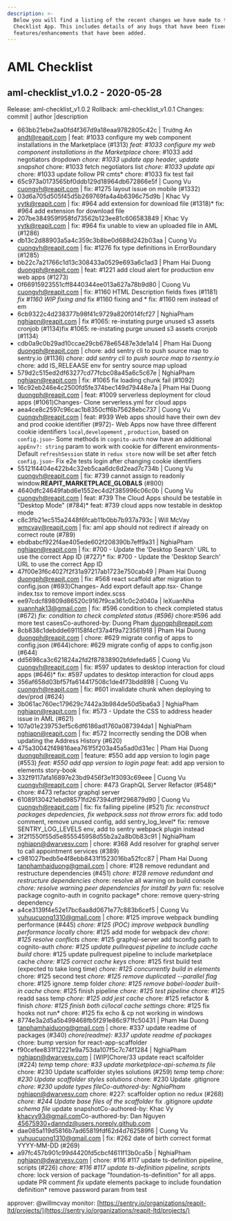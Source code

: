 ```yaml
---
description: >-
  Below you will find a listing of the recent changes we have made to the AML
  Checklist App. This includes details of any bugs that have been fixed or
  features/enhancements that have been added.
---
```


# AML Checklist

## aml-checklist\_v1.0.2 - 2020-05-28

Release: aml-checklist\_v1.0.2 Rollback: aml-checklist\_v1.0.1 Changes: commit \| author \|description

* 663bb21ebe2aa0fd4f367d9a18eaa9782805c42c \| Trường An [andt@reapit.com](mailto:andt@reapit.com) \| feat: \#1033 configure my web component installations in the Marketplace \(\#1313\) _feat: \#1033 configure my web component installations in the Marketplace_ chore: \#1033 add negotiators dropdown _chore: \#1033 update app header, update snapshot_ chore: \#1033 fetch negotiators list _chore: \#1033 update api_ chore: \#1033 update follow PR cmts\* chore: \#1033 fix test fail
* 65c973a0173565bf0ddb129d18964db672866e5f \| Cuong Vu [cuongvh@reapit.com](mailto:cuongvh@reapit.com) \| fix: \#1275 layout issue on mobile \(\#1332\)
* 03d6a705d505f45d5b269769fa4a4b6396c75d9b \| Khac Vy [vytk@reapit.com](mailto:vytk@reapit.com) \| fix: \#964 add extension for download file \(\#1318\)\* fix: \#964 add extension for download file
* 207be384959f958fd73562b123ee81c606583849 \| Khac Vy [vytk@reapit.com](mailto:vytk@reapit.com) \| fix: \#964 fix unable to view an uploaded file in AML \(\#1286\)
* db13c2d88903a5a4c359c3b8be0d688d242b03aa \| Cuong Vu [cuongvh@reapit.com](mailto:cuongvh@reapit.com) \| fix: \#1276 fix type definitions in ErrorBoundary \(\#1285\)
* bb22c7a21766c1d13c308433a0529e693a6c1ad3 \| Pham Hai Duong [duongph@reapit.com](mailto:duongph@reapit.com) \| feat: \#1221 add cloud alert for production env web apps \(\#1273\)
* 0f66915923551cff8440344ee013a627a78b9d80 \| Cuong Vu [cuongvh@reapit.com](mailto:cuongvh@reapit.com) \| fix: \#1160 HTML Description fields fixes \(\#1181\) _fix \#1160 WIP fixing  and_  fix \#1160 fixing  and \* fix: \#1160 rem instead of em
* 6cb9322c4d238377b98f41c9729a820f014fcf27 \| NghiaPham [nghiapn@reapit.com](mailto:nghiapn@reapit.com) \| fix \#1065: re-instating purge unused s3 assets cronjob \(\#1134\)fix \#1065: re-instating purge unused s3 assets cronjob \(\#1134\)
* cdb0a9c0b29ad10ccae29cb678e65487e3de1a14 \| Pham Hai Duong [duongph@reapit.com](mailto:duongph@reapit.com) \| chore: add sentry cli to push source map to sentry.io \(\#1136\) _chore: add sentry cli to push source map to rsentry.io_ chore: add IS\_RELEAASE env for sentry source map upload
* 579d2c515ed2df63277cd77fcbc08a45a6c5c67e \| NghiaPham [nghiapn@reapit.com](mailto:nghiapn@reapit.com) \| fix: \#1065 fix loading chunk fail \(\#1092\)
* 16c92eb246e4c2500fd5fe374bec149d79448e7a \| Pham Hai Duong [duongph@reapit.com](mailto:duongph@reapit.com) \| feat: \#1009 serverless deployment for cloud apps \(\#1061\)Changes- Clone serverless.yml for cloud apps
* aea4ce8c2597c96cac1b8350cff6b75628ebc737 \| Cuong Vu [cuongvh@reapit.com](mailto:cuongvh@reapit.com) \| feat: \#939 Web apps should have their own dev and prod cookie identifier \(\#972\)- Web Apps now have three different cookie identifiers `local`,`developement` , `production`, based on `config.json`- Some methods in `cognito-auth` now have an additional `appEnv?: string` param to work with cookie for different environments- Default `refreshSession` state in `redux store` now will be set after fetch `config.json`- Fix e2e tests login after changing cookie identifiers
* 55121f4404e422b4c32eb5caa6dc6d2ead7c734b \| Cuong Vu [cuongvh@reapit.com](mailto:cuongvh@reapit.com) \| fix: \#739 cannot assign to readonly window.**REAPIT\_MARKETPLACE\_GLOBALS** \(\#800\)
* 4640dfc24649fabd6e1552ec4d2f385996c06c0b \| Cuong Vu [cuongvh@reapit.com](mailto:cuongvh@reapit.com) \| feat: \#739 The Cloud Apps should be testable in "Desktop Mode" \(\#784\)\* feat: \#739 cloud apps now testable in desktop mode
* c8c3fb21ec515a2448f6fcab11b0bb7b937a793c \| Will McVay [wmcvay@reapit.com](mailto:wmcvay@reapit.com) \| fix: aml app should not redirect if already on correct route \(\#789\)
* ebdbabcf922f4ae405ede602f208390b7eff9a31 \| NghiaPham [nghiapn@reapit.com](mailto:nghiapn@reapit.com) \| fix: \#700 - Update the 'Desktop Search' URL to use the correct App ID \(\#727\)\* fix: \#700 - Update the 'Desktop Search' URL to use the correct App ID
* 47f00e3f6c4027f2f31a97217ab1723e750cab49 \| Pham Hai Duong [duongph@reapit.com](mailto:duongph@reapit.com) \| fix: \#568 react scaffold after migration to config.json \(\#693\)Changes- Add export default app.tsx- Change index.tsx to remove import index.scss
* ee97cdcf89809d86520c9167f9ca361c0c2d040a \| leXuanNha [xuannhak13@gmail.com](mailto:xuannhak13@gmail.com) \| fix: \#596 condition to check completed status \(\#672\) _fix: condition to check completed status \(\#596\)_ chore:\#596 add more test casesCo-authored-by: Duong Pham [duongph@reapit.com](mailto:duongph@reapit.com)
* 8cb838c1debdde691158f4cf37a4f9a723561918 \| Pham Hai Duong [duongph@reapit.com](mailto:duongph@reapit.com) \| chore: \#629 migrate config of apps to config.json \(\#644\)chore: \#629 migrate config of apps to config.json \(\#644\)
* dd5698ca3c621824a2fd2f87838902bfdefeda65 \| Cuong Vu [cuongvh@reapit.com](mailto:cuongvh@reapit.com) \| fix: \#597 updates to desktop interaction for cloud apps \(\#646\)\* fix: \#597 updates to desktop interaction for cloud apps
* 356af658d03bf57fa614417508c1de4f73bdd898 \| Cuong Vu [cuongvh@reapit.com](mailto:cuongvh@reapit.com) \| fix: \#601 invalidate chunk when deploying to dev/prod \(\#624\)
* 3b061ac760ec179629c7442a3b984de50d5ba6a3 \| NghiaPham [nghiapn@reapit.com](mailto:nghiapn@reapit.com) \| fix: \#573 - Update the CSS to address header issue in AML \(\#621\)
* 107a01e239753ef5c6df6186ad1760a087394da1 \| NghiaPham [nghiapn@reapit.com](mailto:nghiapn@reapit.com) \| fix: \#572 Incorrectly sending the DOB when updating the Address History \(\#620\)
* 475a30042f49816aea761f5f203a45a5ad0d31ec \| Pham Hai Duong [duongph@reapit.com](mailto:duongph@reapit.com) \| feature: \#550 add app version to login page \(\#553\) _feat: \#550 add app version to login page_ feat: add app version to elements story-book
* 332f9117afa16897e23bd9456f3e1f3093c69eee \| Cuong Vu [cuongvh@reapit.com](mailto:cuongvh@reapit.com) \| chore: \#473 GraphQL Server Refactor \(\#548\)\* chore: \#473 refactor graphql server
* 61089130421ebd98571fd267394df9f296879d90 \| Cuong Vu [cuongvh@reapit.com](mailto:cuongvh@reapit.com) \| fix: fix failing pipeline \(\#521\) _fix: reconstruct packages depedencies, fix webpack.sass not throw errors_ fix: add todo comment, remove unused config, add sentry\_log\_level\* fix: remove SENTRY\_LOG\_LEVELS env, add to sentry webpack plugin instead
* 3f2f1550f55d5e855545958d55b2a2a8b0b83c91 \| NghiaPham [nghiapn@dwarvesv.com](mailto:nghiapn@dwarvesv.com) \| chore: \#368 Add resolver for graphql server to call appointment services \(\#389\)
* c981027bedb5e4f8ebb8431f1523016ba52fcc87 \| Pham Hai Duong [tanphamhaiduong@gmail.com](mailto:tanphamhaiduong@gmail.com) \| chore: \#128 remove redundant and restructure dependencies \(\#451\) _chore: \#128 remove redundant and restructure dependencies_ chore: resolve all warning on build console _chore: resolve warning peer dependencies for install by yarn_ fix: resolve package cognito-auth in cognito package\* chore: remove query-string dependency
* a4ce3139f4e52e17bc6aa8d0671e77c883b6cef5 \| Cuong Vu [vuhuucuong1310@gmail.com](mailto:vuhuucuong1310@gmail.com) \| chore: \#125 improve webpack bundling performance \(\#445\) _chore: \#125 \(POC\) improve webpack bundling performance locally_ chore: \#125 add mode for webpack dev _chore: \#125 resolve conflicts_ chore: \#125 graphql-server add tsconfig path to cognito-auth _chore: \#125 update pullrequest pipeline to include cache build_ chore: \#125 update pullrequest pipeline to include marketplace cache _chore: \#125 correct cache keys_ chore: \#125 first build test \(expected to take long time\) _chore: \#125 concurrently build in elements_ chore: \#125 second test _chore: \#125 remove duplicated --parallel flag_ chore: \#125 ignore .temp folder _chore: \#125 remove babel-loader built-in cache_ chore: \#125 finish pipeline _chore: \#125 test pipeline_ chore: \#125 readd sass temp _chore: \#125 add jest cache_ chore: \#125 refactor & finish _chore: \#125 finish both ci/local cache settings_ chore: \#125 fix hooks not run\* chore: \#125 fix echo & cp not working in windows
* 8774e3a2d5a5b499468fb5f291e86c971fc50431 \| Pham Hai Duong [tanphamhaiduong@gmail.com](mailto:tanphamhaiduong@gmail.com) \| chore: \#337 update readme of packages \(\#340\) _chore\(readme\): \#337 update readme of packages_ chore: bump version for react-app-scaffolder
* f90cefee831f12221e9a753da107f5c7c74f1284 \| NghiaPham [nghiapn@dwarvesv.com](mailto:nghiapn@dwarvesv.com) \| \[WIP\]Chore/33 update react scalfolder \(\#224\) _temp_ temp _chore: \#33 update marketplace-api-schema.ts file_ chore: \#230 Update scaffolder styles solutions \(\#259\) _temp_ temp _chore: \#230 Update scaffolder styles solutions_ chore: \#230 Update .gitignore _chore: \#230 update types fileCo-authored-by: NghiaPham_ [nghiapn@dwarvesv.com](mailto:nghiapn@dwarvesv.com) chore: \#227: scaffolder option no redux \(\#268\) _chore: \#244 Update base files of the scaffolder_ fix .gitignore _update schema file_ update snapshotCo-authored-by: Khac Vy [khacvy93@gmail.com](mailto:khacvy93@gmail.com)Co-authored-by: Dan Nguyen [45675930+danndz@users.noreply.github.com](mailto:45675930+danndz@users.noreply.github.com)
* dae085a119d5816b7ad65819fdf62d4d762589f6 \| Cuong Vu [vuhuucuong1310@gmail.com](mailto:vuhuucuong1310@gmail.com) \| fix: \#262 date of birth correct format YYYY-MM-DD \(\#269\)
* a97fc457b901c99d4420fd5cbcf4611f13b0ca5b \| NghiaPham [nghiapn@dwarvesv.com](mailto:nghiapn@dwarvesv.com) \| chore: \#116 \#117 update ts-definition pipeline, scripts \(\#226\) _chore: \#116 \#117 update ts-definition pipeline, scripts_ chore: lock version of package "foundation-ts-definition" for all apps. update PR comment _fix_ update elements package to include foundation definition\* remove password param from test

approver: @willmcvay monitor: [https://sentry.io/organizations/reapit-ltd/projects/](https://sentry.io/organizations/reapit-ltd/projects/)

